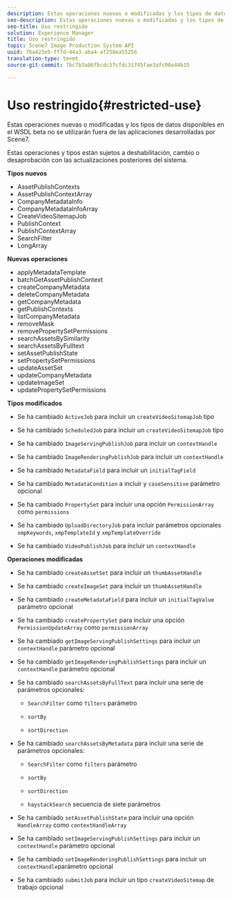 ```yaml
---
description: Estas operaciones nuevas o modificadas y los tipos de datos disponibles en el WSDL beta no se utilizarán fuera de las aplicaciones desarrolladas por Scene7.
seo-description: Estas operaciones nuevas o modificadas y los tipos de datos disponibles en el WSDL beta no se utilizarán fuera de las aplicaciones desarrolladas por Scene7.
seo-title: Uso restringido
solution: Experience Manager
title: Uso restringido
topic: Scene7 Image Production System API
uuid: 76a423e5-ff7d-44a3-aba4-af258ea55256
translation-type: tm+mt
source-git-commit: 7bc7b3a86fbcdc57cfdc31745fae3afc06e44b15

---
```



# Uso restringido{#restricted-use}

Estas operaciones nuevas o modificadas y los tipos de datos disponibles en el WSDL beta no se utilizarán fuera de las aplicaciones desarrolladas por Scene7.

Estas operaciones y tipos están sujetos a deshabilitación, cambio o desaprobación con las actualizaciones posteriores del sistema.

**Tipos nuevos**

* AssetPublishContexts
* AssetPublishContextArray
* CompanyMetadataInfo
* CompanyMetadataInfoArray
* CreateVideoSitemapJob
* PublishContext
* PublishContextArray
* SearchFilter
* LongArray

**Nuevas operaciones**

* applyMetadataTemplate
* batchGetAssetPublishContext
* createCompanyMetadata
* deleteCompanyMetadata
* getCompanyMetadata
* getPublishContexts
* listCompanyMetadata
* removeMask
* removePropertySetPermissions
* searchAssetsBySimilarity
* searchAssetsByFulltext
* setAssetPublishState
* setPropertySetPermissions
* updateAssetSet
* updateCompanyMetadata
* updateImageSet
* updatePropertySetPermissions

**Tipos modificados**

* Se ha cambiado `ActiveJob` para incluir un `createVideoSitemapJob` tipo

* Se ha cambiado `ScheduledJob` para incluir un `createVideoSitemapJob` tipo

* Se ha cambiado `ImageServingPublishJob` para incluir un `contextHandle`

* Se ha cambiado `ImageRenderingPublishJob` para incluir un `contextHandle`

* Se ha cambiado `MetadataField` para incluir un `initialTagField`

* Se ha cambiado `MetadataCondition` a incluir y `caseSensitive` parámetro opcional

* Se ha cambiado `PropertySet` para incluir una opción `PermissionArray` como `permissions`

* Se ha cambiado `UploadDirectoryJob` para incluir parámetros opcionales `xmpKeywords`, `xmpTemplateId` y `xmpTemplateOverride`

* Se ha cambiado `VideoPublishJob` para incluir un `contextHandle`

**Operaciones modificadas**

* Se ha cambiado `createAssetSet` para incluir un `thumbAssetHandle`

* Se ha cambiado `createImageSet` para incluir un `thumbAssetHandle`

* Se ha cambiado `createMetadataField` para incluir un `initialTagValue` parámetro opcional

* Se ha cambiado `createPropertySet` para incluir una opción `PermissionUpdateArray` como `permissionArray`

* Se ha cambiado `getImageServingPublishSettings` para incluir un `contextHandle` parámetro opcional

* Se ha cambiado `getImageRenderingPublishSettings` para incluir un `contextHandle` parámetro opcional

* Se ha cambiado `searchAssetsByFullText` para incluir una serie de parámetros opcionales:

   * `SearchFilter` como `filters` parámetro

   * `sortBy`
   * `sortDirection`

* Se ha cambiado `searchAssetsByMetadata` para incluir una serie de parámetros opcionales:

   * `SearchFilter` como `filters` parámetro

   * `sortBy`
   * `sortDirection`
   * `haystackSearch` secuencia de siete parámetros

* Se ha cambiado `setAssetPublishState` para incluir una opción `HandleArray` como `contextHandleArray`

* Se ha cambiado `setImageServingPublishSettings` para incluir un `contextHandle` parámetro opcional

* Se ha cambiado `setImageRenderingPublishSettings` para incluir un `contextHandle`parámetro opcional

* Se ha cambiado `submitJob` para incluir un tipo `createVideoSitemap` de trabajo opcional

